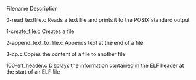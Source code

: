 Filename	        Description

0-read_textfile.c	Reads a text file and prints it to the POSIX standard output

1-create_file.c	        Creates a file

2-append_text_to_file.c	Appends text at the end of a file

3-cp.c	                Copies the content of a file to another file

100-elf_header.c	Displays the information contained in the ELF header at the start of an ELF file
